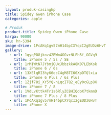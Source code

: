 ```yaml
---
layout: produk-casinghp
title: Spidey Gwen iPhone Case
categories: apple

# Produk
product-title: Spidey Gwen iPhone Case
harga: 90000
sku: hn-5394
image-drive: 1PcAKq1gv57mH14bpCXYqcI2gEUDz6HvT
gallery:
  - url: 1qyqPO8jknz42RWm4OGvrNLFh5f_GGVq9
    title: iPhone 5 / 5s / SE
  - url: 1rMIWtN7JYbmjOUxJbbzkkA8K07LEbKok
    title: iPhone 6 / 6s
  - url: 13XElqRI3hy66ecC4gM8TI60XpDTQlxLa
    title: iPhone 6 Plus / 6s Plus
  - url: 1Zjf78i_XY5YQ-nLqcITQ2_eEy0cGLp8X
    title: iPhone 7 / 8
  - url: 1VdLvKttk4Tr1s6RlyZCBHIQdoX7tkmmD
    title: iPhone 7 Plus / 8 Plus
  - url: 1PcAKq1gv57mH14bpCXYqcI2gEUDz6HvT
    title: iPhone X
---
```

